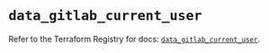 # `data_gitlab_current_user`

Refer to the Terraform Registry for docs: [`data_gitlab_current_user`](https://registry.terraform.io/providers/gitlabhq/gitlab/18.0.0/docs/data-sources/current_user).
